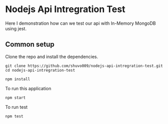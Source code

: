 # Nodejs Api Intregration Test
Here I demonstration how can we test our api with In-Memory MongoDB using jest.
## Common setup
Clone the repo and install the dependencies.
```
git clone https://github.com/shuvo009/nodejs-api-intregration-test.git
cd nodejs-api-intregration-test
```
```
npm install
```
To run this application
```
npm start
```
To run test
```
npm test
```
